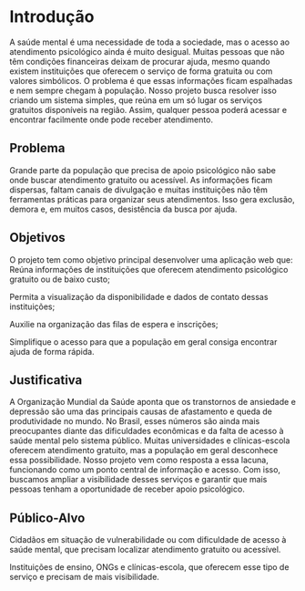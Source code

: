 # Introdução

A saúde mental é uma necessidade de toda a sociedade, mas o acesso ao atendimento psicológico ainda é muito desigual. Muitas pessoas que não têm condições financeiras deixam de procurar ajuda, mesmo quando existem instituições que oferecem o serviço de forma gratuita ou com valores simbólicos.
O problema é que essas informações ficam espalhadas e nem sempre chegam à população. Nosso projeto busca resolver isso criando um sistema simples, que reúna em um só lugar os serviços gratuitos disponíveis na região. Assim, qualquer pessoa poderá acessar e encontrar facilmente onde pode receber atendimento.


## Problema

Grande parte da população que precisa de apoio psicológico não sabe onde buscar atendimento gratuito ou acessível. As informações ficam dispersas, faltam canais de divulgação e muitas instituições não têm ferramentas práticas para organizar seus atendimentos. Isso gera exclusão, demora e, em muitos casos, desistência da busca por ajuda.

## Objetivos

O projeto tem como objetivo principal desenvolver uma aplicação web que:
Reúna informações de instituições que oferecem atendimento psicológico gratuito ou de baixo custo;


Permita a visualização da disponibilidade e dados de contato dessas instituições;


Auxilie na organização das filas de espera e inscrições;


Simplifique o acesso para que a população em geral consiga encontrar ajuda de forma rápida.


## Justificativa

A Organização Mundial da Saúde aponta que os transtornos de ansiedade e depressão são uma das principais causas de afastamento e queda de produtividade no mundo. No Brasil, esses números são ainda mais preocupantes diante das dificuldades econômicas e da falta de acesso à saúde mental pelo sistema público.
Muitas universidades e clínicas-escola oferecem atendimento gratuito, mas a população em geral desconhece essa possibilidade. Nosso projeto vem como resposta a essa lacuna, funcionando como um ponto central de informação e acesso. Com isso, buscamos ampliar a visibilidade desses serviços e garantir que mais pessoas tenham a oportunidade de receber apoio psicológico.


## Público-Alvo

Cidadãos em situação de vulnerabilidade ou com dificuldade de acesso à saúde mental, que precisam localizar atendimento gratuito ou acessível.

Instituições de ensino, ONGs e clínicas-escola, que oferecem esse tipo de serviço e precisam de mais visibilidade.
